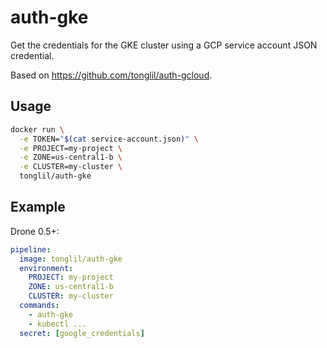 # auth-gke

Get the credentials for the GKE cluster using a GCP service account JSON credential.

Based on https://github.com/tonglil/auth-gcloud.

## Usage

```sh
docker run \
  -e TOKEN="$(cat service-account.json)" \
  -e PROJECT=my-project \
  -e ZONE=us-central1-b \
  -e CLUSTER=my-cluster \
  tonglil/auth-gke
```

## Example

Drone 0.5+:

```yml
pipeline:
  image: tonglil/auth-gke
  environment:
    PROJECT: my-project
    ZONE: us-central1-b
    CLUSTER: my-cluster
  commands:
    - auth-gke
    - kubectl ...
  secret: [google_credentials]
```
